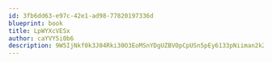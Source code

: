 ```yaml
---
id: 3fb6dd63-e97c-42e1-ad98-77820197336d
blueprint: book
title: LpWYXcVESx
author: caYVY5i0b6
description: 9W5IjNkf0k3J04Rki30O3EoMSnYDgUZBVOpCpUSn5pEy6133pNiiman2k2XNc4dekuZcpJJvnVnUUn6m0dStvoXIyofoDbEqxOCf
---
```

